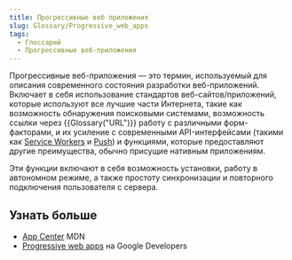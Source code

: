 ```yaml
---
title: Прогрессивные веб приложения
slug: Glossary/Progressive_web_apps
tags:
  - Глоссарий
  - Прогрессивные веб-приложения
---
```


Прогрессивные веб-приложения — это термин, используемый для описания современного состояния разработки веб-приложений. Включает в себя использование стандартов веб-сайтов/приложений, которые используют все лучшие части Интернета, такие как возможность обнаружения поисковыми системами, возможность ссылки через {{Glossary("URL")}} работу с различными форм-факторами, и их усиление с современными API-интерфейсами (такими как [Service Workers](/ru/docs/Web/API/Service_Worker_API) и [Push](/ru/docs/Web/API/Push_API)) и функциями, которые предоставляют другие преимущества, обычно присущие нативным приложениям.

Эти функции включают в себя возможность установки, работу в автономном режиме, а также простоту синхронизации и повторного подключения пользователя с сервера.

## Узнать больше

- [App Center](/ru/docs/Web/Progressive_web_apps) MDN
- [Progressive web apps](https://developers.google.com/web/progressive-web-apps) на Google Developers
